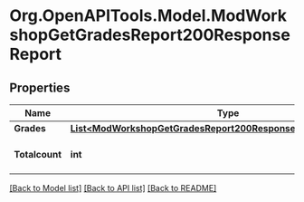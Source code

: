 # Org.OpenAPITools.Model.ModWorkshopGetGradesReport200ResponseReport

## Properties

Name | Type | Description | Notes
------------ | ------------- | ------------- | -------------
**Grades** | [**List&lt;ModWorkshopGetGradesReport200ResponseReportGradesInner&gt;**](ModWorkshopGetGradesReport200ResponseReportGradesInner.md) |  | 
**Totalcount** | **int** | Number of total submissions. | [default to null]

[[Back to Model list]](../README.md#documentation-for-models) [[Back to API list]](../README.md#documentation-for-api-endpoints) [[Back to README]](../README.md)

